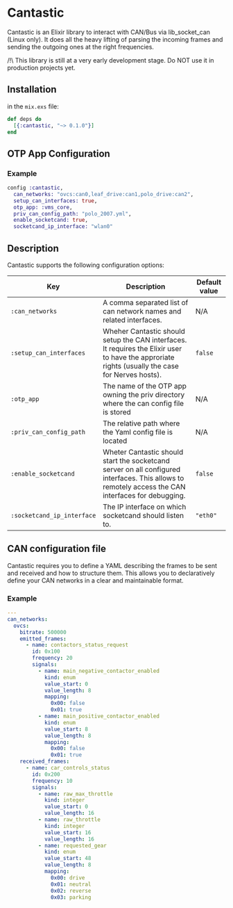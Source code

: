# Cantastic

Cantastic is an Elixir library to interact with CAN/Bus via lib_socket_can (Linux only).
It does all the heavy lifting of parsing the incoming frames and sending the outgoing ones at the right frequencies.

/!\ This library is still at a very early development stage. Do NOT use it in production projects yet.

## Installation

in the `mix.exs` file:

```elixir
def deps do
  [{:cantastic, "~> 0.1.0"}]
end
```

## OTP App Configuration

### Example

```elixir
config :cantastic,
  can_networks: "ovcs:can0,leaf_drive:can1,polo_drive:can2",
  setup_can_interfaces: true,
  otp_app: :vms_core,
  priv_can_config_path: "polo_2007.yml",
  enable_socketcand: true,
  socketcand_ip_interface: "wlan0"
```

## Description

Cantastic supports the following configuration options:

| Key | Description | Default value |
|-----|-------------|---------------|
| `:can_networks` | A comma separated list of can network names and related interfaces. | N/A
| `:setup_can_interfaces`| Wheher Cantastic should setup the CAN interfaces. It requires the Elixir user to have the approriate rights (usually the case for Nerves hosts). | `false` |
| `:otp_app` | The name of the OTP app owning the priv directory where the can config file is stored | N/A
| `:priv_can_config_path` | The relative path where the Yaml config file is located | N/A
| `:enable_socketcand` | Wheter Cantastic should start the socketcand server on all configured interfaces. This allows to remotely access the CAN interfaces for debugging.| `false` |
| `:socketcand_ip_interface` | The IP interface on which socketcand should listen to. | `"eth0"` |

## CAN configuration file

Cantastic requires you to define a YAML describing the frames to be sent and received and how to structure them.
This allows you to declaratively define your CAN networks in a clear and maintainable format.

### Example

```yaml
---
can_networks:
  ovcs:
    bitrate: 500000
    emitted_frames:
      - name: contactors_status_request
        id: 0x100
        frequency: 20
        signals:
          - name: main_negative_contactor_enabled
            kind: enum
            value_start: 0
            value_length: 8
            mapping:
              0x00: false
              0x01: true
          - name: main_positive_contactor_enabled
            kind: enum
            value_start: 8
            value_length: 8
            mapping:
              0x00: false
              0x01: true
    received_frames:
      - name: car_controls_status
        id: 0x200
        frequency: 10
        signals:
          - name: raw_max_throttle
            kind: integer
            value_start: 0
            value_length: 16
          - name: raw_throttle
            kind: integer
            value_start: 16
            value_length: 16
          - name: requested_gear
            kind: enum
            value_start: 48
            value_length: 8
            mapping:
              0x00: drive
              0x01: neutral
              0x02: reverse
              0x03: parking
```
